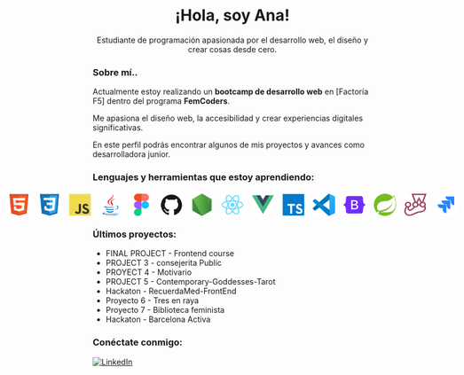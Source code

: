 
<h1 align="center">¡Hola, soy Ana! </h1>
<p align="center">
Estudiante de programación apasionada por el desarrollo web, el diseño y crear cosas desde cero.
  <br/>

  ### Sobre mí..

Actualmente estoy realizando un **bootcamp de desarrollo web** en [Factoría F5] dentro del programa **FemCoders**.

Me apasiona el diseño web, la accesibilidad y crear experiencias digitales significativas.

 En este perfil podrás encontrar algunos de mis proyectos y avances como desarrolladora junior.


### Lenguajes y herramientas que estoy aprendiendo:

<div style="display: flex; justify-content: center; gap: 15px; align-items: center; margin: 20px 0;">
  <img src="https://raw.githubusercontent.com/devicons/devicon/master/icons/html5/html5-original.svg" alt="html5" width="40" height="40"/>
  <img src="https://raw.githubusercontent.com/devicons/devicon/master/icons/css3/css3-original.svg" alt="css3" width="40" height="40"/>
  <img src="https://raw.githubusercontent.com/devicons/devicon/master/icons/javascript/javascript-original.svg" alt="javascript" width="40" >
    <img src="https://raw.githubusercontent.com/devicons/devicon/master/icons/java/java-original.svg" alt="java" width="40" height="40"/>
  <img src="https://raw.githubusercontent.com/devicons/devicon/master/icons/figma/figma-original.svg" alt="figma" width="40" height="40"/>
  <img src="https://raw.githubusercontent.com/devicons/devicon/master/icons/github/github-original.svg" alt="github" width="40" height="40"/>
  <img src="https://raw.githubusercontent.com/devicons/devicon/master/icons/nodejs/nodejs-original.svg" alt="nodejs" width="40" height="40"/>
  <img src="https://raw.githubusercontent.com/devicons/devicon/master/icons/react/react-original.svg" alt="react" width="40" height="40"/>
  <img src="https://raw.githubusercontent.com/devicons/devicon/master/icons/vuejs/vuejs-original.svg" alt="vuejs" width="40" height="40"/>
  <img src="https://raw.githubusercontent.com/devicons/devicon/master/icons/typescript/typescript-original.svg" alt="typescript" width="40" height="40"/>
  <img src="https://raw.githubusercontent.com/devicons/devicon/master/icons/vscode/vscode-original.svg" alt="vscode" width="40" height="40"/>
  <img src="https://raw.githubusercontent.com/devicons/devicon/master/icons/bootstrap/bootstrap-plain.svg" alt="bootstrap" width="40" height="40"/>
  <img src="https://raw.githubusercontent.com/devicons/devicon/master/icons/spring/spring-original.svg" alt="Spring Boot" width="40" height="40"/>
  <img src="https://raw.githubusercontent.com/devicons/devicon/master/icons/jest/jest-plain.svg" alt="Testing (Jest)" width="40" height="40"/>
  <img src="https://raw.githubusercontent.com/devicons/devicon/master/icons/jira/jira-plain.svg" alt="Jira" width="40" height="40"/>
</div>


### Últimos proyectos:
- FINAL PROJECT - Frontend course
- PROJECT 3 - consejerita Public
- PROYECT 4 - Motivario
- PROJECT 5 - Contemporary-Goddesses-Tarot
- Hackaton - RecuerdaMed-FrontEnd
- Proyecto 6 - Tres en raya
- Proyecto 7 - Biblioteca feminista
- Hackaton - Barcelona Activa


### Conéctate conmigo:

[![LinkedIn](https://img.shields.io/badge/LinkedIn-blue?logo=linkedin&logoColor=white)](https://www.linkedin.com/in/ana-aguilera-morales-011b1a238/)


